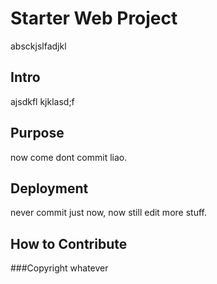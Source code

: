 # Starter Web Project

absckjslfadjkl

## Intro
ajsdkfl kjklasd;f

## Purpose
now come dont commit liao.

## Deployment
never commit just now, now still edit more stuff.
## How to Contribute

###Copyright
whatever 
